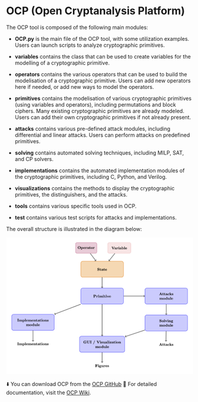 # OCP (Open Cryptanalysis Platform)

The OCP tool is composed of the following main modules:

- **OCP.py** is the main file of the OCP tool, with some utilization examples. Users can launch scripts to analyze cryptographic primitives. 

- **variables** contains the class that can be used to create variables for the modelling of a cryptographic primitive.

- **operators** contains the various operators that can be used to build the modelisation of a cryptographic primitive. Users can add new operators here if needed, or add new ways to model the operators. 
   
- **primitives** contains the modelisation of various cryptographic primitives (using variables and operators), including permutations and block ciphers. Many existing cryptographic primitives are already modeled. Users can add their own cryptographic primitives if not already present.

- **attacks** contains various pre-defined attack modules, including differential and linear attacks. Users can perform attacks on predefined primitives.

- **solving** contains automated solving techniques, including MILP, SAT, and CP solvers.

- **implementations** contains the automated implementation modules of the cryptographic primitives, including C, Python, and Verilog.
  
- **visualizations** contains the methods to display the cryptographic primitives, the distinguishers, and the attacks. 

- **tools** contains various specific tools used in OCP.

- **test** contains various test scripts for attacks and implementations.


The overall structure is illustrated in the diagram below:
<p align="center">
  <img src="docs/images/architecture.png" alt="architecture" width="600">
</p>


⬇️ You can download OCP from the [OCP GitHub](https://open-cp.github.io/OCP/)
📖 For detailed documentation, visit the [OCP Wiki](https://github.com/Open-CP/OCP/wiki).  




